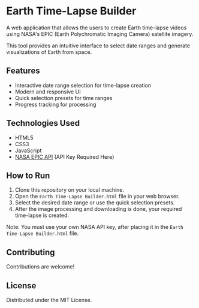 # Earth Time-Lapse Builder

A web application that allows the users to create Earth time-lapse videos using NASA's EPIC (Earth Polychromatic Imaging Camera) satellite imagery. 

This tool provides an intuitive interface to select date ranges and generate visualizations of Earth from space.

## Features

- Interactive date range selection for time-lapse creation
- Modern and responsive UI 
- Quick selection presets for time ranges
- Progress tracking for processing

## Technologies Used

- HTML5
- CSS3
- JavaScript
- [NASA EPIC API](https://api.nasa.gov/) (API Key Required Here)

## How to Run

1. Clone this repository on your local machine.
2. Open the `Earth Time-Lapse Builder.html` file in your web browser.
3. Select the desired date range or use the quick selection presets.
4. After the image processing and downloading is done, your required time-lapse is created.

Note: You must use your own NASA API key, after placing it in the `Earth Time-Lapse Builder.html` file. 

## Contributing

Contributions are welcome!

## License

Distributed under the MIT License.  
